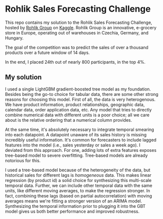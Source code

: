 # Rohlik Sales Forecasting Challenge

This repo contains my solution to the Rohlik Sales Forecasting Challenge, hosted by [Rohlik Group](https://www.rohlik.group/) on [Kaggle](https://www.kaggle.com/competitions/rohlik-sales-forecasting-challenge-v2/overview). Rohlik Group is an innovative, e-grocery store in Europe, operating out of warehouses in Czechia, Germany, and Hungary.

The goal of the competition was to predict the sales of over a thousand products over a future window of 14 days.

In the end, I placed 24th out of nearly 800 participants, in the top 4%.

## My solution

I used a single LightGBM gradient-boosted tree model as my foundation. Besides being the go-to choice for tabular data, there are some other strong reasons for choosing this model. First of all, the data is very heterogenous. We have product information, product relationships, geographic data, calendar data, order application data, etc. Any model that tries to directly combine numerical data with different units is a poor choice; all we care about is the relative ordering that a numerical column provides.

At the same time, it's absolutely necessary to integrate temporal smearing into each datapoint. A datapoint unaware of its sales history is missing incredibly useful information. It's common for forecasters to include lagged features into the model (i.e., sales yesterday or sales a week ago). I deviated from this approach. For one, adding lots of extra features exposes tree-based model to severe overfitting. Tree-based models are already notorious for this. 

I used a tree-based model because of the heterogeneity of the data, but historical sales for different lags is *homogeneous* data. This makes linear regression (by product id) a solid choice for synthesizing this multi-scale temporal data. Further, we can include other temporal data with the same units, like different moving averages, to make the regression stronger. In fact, combining these lags (based on partial autocorrelation) with moving averages means we're fitting a stronger version of an ARIMA model. Synthesizing the temporal information prior to plugging it into the GBT model gives us both better performance and improved robustness.